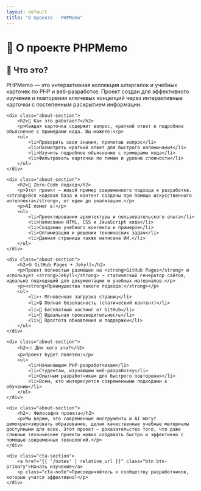 ```yaml
---
layout: default
title: "О проекте - PHPMemo"
---
```


# 🧠 О проекте PHPMemo

<div class="about-content">
    <div class="about-section">
        <h2>🎯 Что это?</h2>
        <p>PHPMemo — это интерактивная коллекция шпаргалок и учебных карточек по PHP и веб-разработке. Проект создан для эффективного изучения и повторения ключевых концепций через интерактивные карточки с постепенным раскрытием информации.</p>
    </div>

    <div class="about-section">
        <h2>🚀 Как это работает?</h2>
        <p>Каждая карточка содержит вопрос, краткий ответ и подробное объяснение с примерами кода. Вы можете:</p>
        <ul>
            <li>Проверить свои знания, прочитав вопрос</li>
            <li>Посмотреть краткий ответ для быстрого напоминания</li>
            <li>Изучить подробное объяснение с примерами кода</li>
            <li>Фильтровать карточки по темам и уровню сложности</li>
        </ul>
    </div>

    <div class="about-section">
        <h2>🤖 Zero-Code подход</h2>
        <p>Этот проект — живой пример современного подхода к разработке. <strong>Вся кодовая база и контент созданы при помощи искусственного интеллекта</strong>, от идеи до реализации.</p>
        <p>AI помог в:</p>
        <ul>
            <li>Проектировании архитектуры и пользовательского опыта</li>
            <li>Написании HTML, CSS и JavaScript кода</li>
            <li>Создании учебного контента и примеров</li>
            <li>Оптимизации и решении технических задач</li>
            <li>Данная страница также написана ИИ.</li>
        </ul>
    </div>

    <div class="about-section">
        <h2>🌐 GitHub Pages + Jekyll</h2>
        <p>Проект полностью размещен на <strong>GitHub Pages</strong> и использует <strong>Jekyll</strong> — статический генератор сайтов, идеально подходящий для документации и учебных материалов.</p>
        <p><strong>Преимущества такого подхода:</strong></p>
        <ul>
            <li>⚡ Мгновенная загрузка страниц</li>
            <li>🔒 Полная безопасность (статический контент)</li>
            <li>🎯 Бесплатный хостинг от GitHub</li>
            <li>📱 Идеальная производительность</li>
            <li>🔧 Простота обновления и поддержки</li>
        </ul>
    </div>

    <div class="about-section">
        <h2>📈 Для кого это?</h2>
        <p>Проект будет полезен:</p>
        <ul>
            <li>Начинающим PHP-разработчикам</li>
            <li>Студентам, изучающим веб-разработку</li>
            <li>Опытным разработчикам для быстрого повторения</li>
            <li>Всем, кто интересуется современными подходами к обучению</li>
        </ul>
    </div>

    <div class="about-section">
        <h2>💡 Философия проекта</h2>
        <p>Мы верим, что современные инструменты и AI могут демократизировать образование, делая качественные учебные материалы доступными для всех. Этот проект — доказательство того, что даже сложные технические проекты можно создавать быстро и эффективно с помощью современных технологий.</p>
    </div>

    <div class="cta-section">
        <a href="{{ '/notes' | relative_url }}" class="btn btn-primary">Начать изучение</a>
        <p class="cta-note">Присоединяйтесь к сообществу разработчиков, которые учатся эффективно!</p>
    </div>
</div>
